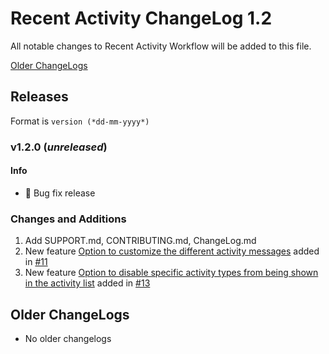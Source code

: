 # Recent Activity ChangeLog 1.2

All notable changes to Recent Activity Workflow will be added to this file.

[Older ChangeLogs](#older-changelogs)

## Releases

Format is `version (*dd-mm-yyyy*)`

### v1.2.0 (*unreleased*)

#### Info
 * 🐛 Bug fix release

### Changes and Additions
1. Add SUPPORT.md, CONTRIBUTING.md, ChangeLog.md
2. New feature [Option to customize the different activity messages](https://github.com/Readme-Workflows/recent-activity/issues/5) added in [#11](https://github.com/Readme-Workflows/recent-activity/pull/11)
3. New feature [Option to disable specific activity types from being shown in the activity list](https://github.com/Readme-Workflows/recent-activity/issues/4) added in [#13](https://github.com/Readme-Workflows/recent-activity/pull/13)

<h2><a name="older-changelogs">Older ChangeLogs</a></h2>

 * No older changelogs
